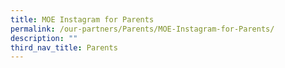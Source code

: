 ```yaml
---
title: MOE Instagram for Parents
permalink: /our-partners/Parents/MOE-Instagram-for-Parents/
description: ""
third_nav_title: Parents
---
```

